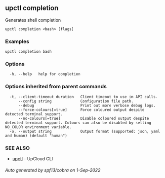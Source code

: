 ## upctl completion

Generates shell completion

```
upctl completion <bash> [flags]
```

### Examples

```
upctl completion bash
```

### Options

```
  -h, --help   help for completion
```

### Options inherited from parent commands

```
  -t, --client-timeout duration   Client timeout to use in API calls.
      --config string             Configuration file path.
      --debug                     Print out more verbose debug logs.
      --force-colours[=true]      Force coloured output despite detected terminal support.
      --no-colours[=true]         Disable coloured output despite detected terminal support. Colours can also be disabled by setting NO_COLOR environment variable.
  -o, --output string             Output format (supported: json, yaml and human) (default "human")
```

### SEE ALSO

* [upctl](upctl.md)	 - UpCloud CLI

###### Auto generated by spf13/cobra on 1-Sep-2022
